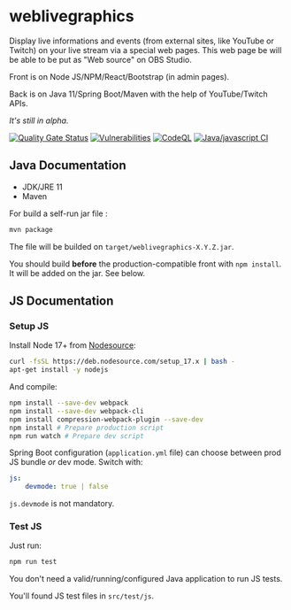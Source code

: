 # weblivegraphics

Display live informations and events (from external sites, like YouTube or Twitch) on your live stream via a special web pages. This web page be will be able to be put as "Web source" on OBS Studio.

Front is on Node JS/NPM/React/Bootstrap (in admin pages).

Back is on Java 11/Spring Boot/Maven with the help of YouTube/Twitch APIs.

_It's still in alpha._

[![Quality Gate Status](https://sonarcloud.io/api/project_badges/measure?project=mediaexmachina_weblivegraphics&metric=alert_status)](https://sonarcloud.io/summary/new_code?id=mediaexmachina_weblivegraphics) 
[![Vulnerabilities](https://sonarcloud.io/api/project_badges/measure?project=mediaexmachina_weblivegraphics&metric=vulnerabilities)](https://sonarcloud.io/summary/new_code?id=mediaexmachina_weblivegraphics) 
[![CodeQL](https://github.com/mediaexmachina/weblivegraphics/actions/workflows/codeql-analysis.yml/badge.svg)](https://github.com/mediaexmachina/weblivegraphics/actions/workflows/codeql-analysis.yml) 
[![Java/javascript CI](https://github.com/mediaexmachina/weblivegraphics/actions/workflows/test-sonar.yml/badge.svg)](https://github.com/mediaexmachina/weblivegraphics/actions/workflows/test-sonar.yml)

## Java Documentation

- JDK/JRE 11
- Maven

For build a self-run jar file :

```bash
mvn package
```

The file will be builded on `target/weblivegraphics-X.Y.Z.jar`.

You should build **before** the production-compatible front with `npm install`. It will be added on the jar. See below.

## JS Documentation

### Setup JS

Install Node 17+ from [Nodesource](https://github.com/nodesource/distributions/blob/master/README.md#debinstall):

```bash
curl -fsSL https://deb.nodesource.com/setup_17.x | bash -
apt-get install -y nodejs
```

And compile:

```bash
npm install --save-dev webpack
npm install --save-dev webpack-cli
npm install compression-webpack-plugin --save-dev
npm install # Prepare production script
npm run watch # Prepare dev script
```

Spring Boot configuration (`application.yml` file) can choose between prod JS bundle _or_ dev mode.
Switch with:

```yml
js:
    devmode: true | false
```

`js.devmode` is not mandatory.

### Test JS

Just run:

```bash
npm run test
```

You don't need a valid/running/configured Java application to run JS tests.

You'll found JS test files in `src/test/js`.
